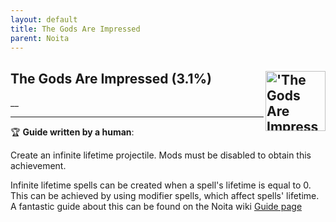 ```yaml
---
layout: default
title: The Gods Are Impressed
parent: Noita
---
```


## The Gods Are Impressed (3.1%) <img align="right" src="https://cdn.cloudflare.steamstatic.com/steamcommunity/public/images/apps/881100/b9aae70a7f07ca96cb9f531bff48119611e0227d.jpg" alt="'The Gods Are Impressed' achievement icon" width="96" height="96">

__

---

:trophy: **Guide written by a human**:

Create an infinite lifetime projectile. Mods must be disabled to obtain this achievement.

Infinite lifetime spells can be created when a spell's lifetime is equal to 0. This can be achieved by using modifier spells, which affect spells' lifetime. A fantastic guide about this can be found on the Noita wiki [Guide page](https://noita.wiki.gg/wiki/Guide:_Infinite_Lifetime_Spells)

